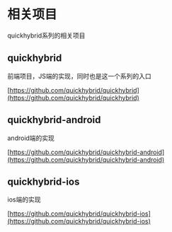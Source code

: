 # 相关项目

quickhybrid系列的相关项目

## quickhybrid

前端项目，JS端的实现，同时也是这一个系列的入口

[https://github.com/quickhybrid/quickhybrid](https://github.com/quickhybrid/quickhybrid)

## quickhybrid-android

android端的实现

[https://github.com/quickhybrid/quickhybrid-android](https://github.com/quickhybrid/quickhybrid-android)

## quickhybrid-ios

ios端的实现

[https://github.com/quickhybrid/quickhybrid-ios](https://github.com/quickhybrid/quickhybrid-ios)
